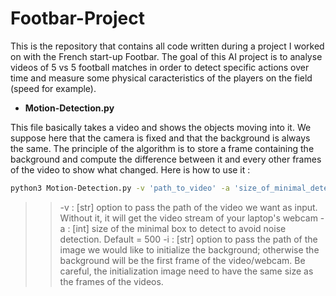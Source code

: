 # Footbar-Project

This is the repository that contains all code written during a project I worked on with the French start-up Footbar. The goal of this AI project is to analyse videos of 5 vs 5 football matches in order to detect specific actions over time and measure some physical caracteristics of the players on the field (speed for example).

* __Motion-Detection.py__

This file basically takes a video and shows the objects moving into it. We suppose here that the camera is fixed and that the background is always the same. The principle of the algorithm is to store a frame containing the background and compute the difference between it and every other frames of the video to show what changed. Here is how to use it : 
```bash
python3 Motion-Detection.py -v 'path_to_video' -a 'size_of_minimal_detected_box' -i 'path_to_initalization_image'
```
>> -v : [str] option to pass the path of the video we want as input. Without it, it will get the video stream of your laptop's webcam
>> -a : [int] size of the minimal box to detect to avoid noise detection. Default = 500
>> -i : [str] option to pass the path of the image we would like to initialize the background; otherwise the background will be the first frame of the video/webcam. Be careful, the initialization image need to have the same size as the frames of the videos.
